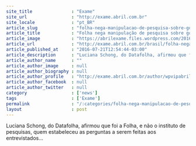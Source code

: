 ```yaml
---
site_title               : "Exame"
site_url                 : "http://exame.abril.com.br"
site_locale              : "pt_BR"
article_slug             : "folha-nega-manipulacao-de-pesquisa-sobre-governo-temer"
article_title            : "Folha nega manipulação de pesquisa sobre governo Temer"
article_image            : "https://abrilexame.files.wordpress.com/2016/09/size_960_16_9_michel-temer-18-05-20161.jpg?quality=70&strip=all&w=960"
article_url              : "http://exame.abril.com.br/brasil/folha-nega-manipulacao-de-pesquisa-sobre-governo-temer/"
article_published_at     : "2016-07-21T12:54:44-03:00"
article_description      : "Luciana Schong, do Datafolha, afirmou que foi a Folha, e não o instituto de pesquisas, quem estabeleceu as perguntas a serem feitas aos entrevistados..."
article_author_name      : ""
article_author_image     : null
article_author_biography : null
article_author_profile   : "http://exame.abril.com.br/author/wpvipabril/"
article_author_facebook  : null
article_author_twitter   : null
category                 : ['news']
tags                     : ['Exame']
permalink                : "/:categories/folha-nega-manipulacao-de-pesquisa-sobre-governo-temer/"
layout                   : post
---
```


Luciana Schong, do Datafolha, afirmou que foi a Folha, e não o instituto de pesquisas, quem estabeleceu as perguntas a serem feitas aos entrevistados...
